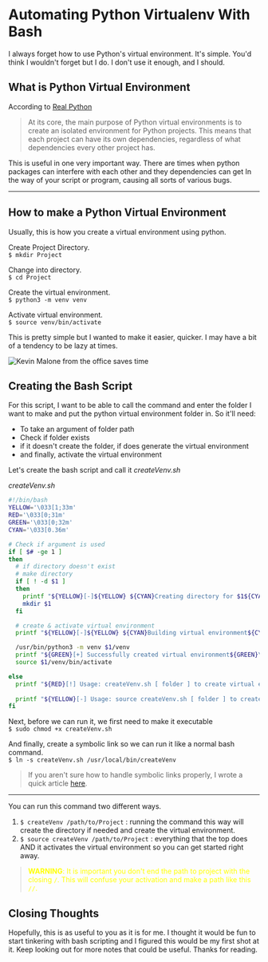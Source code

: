 # Automating Python Virtualenv With Bash



I always forget how to use Python's virtual environment. It's simple. You'd think I wouldn't forget but I do. I don't use it enough, and I should. 

## What is Python Virtual Environment

According to [Real Python]()
> At its core, the main purpose of Python virtual environments is to create an isolated environment for Python projects.
> This means that each project can have its own dependencies, regardless of what dependencies every other project has.  


This is useful in one very important way. There are times when python packages can interfere with each other and they dependencies can get In the way of your script or program, causing all sorts of various bugs. 

---

## How to make a Python Virtual Environment

Usually, this is how you create a virtual environment using python.

Create Project Directory.  
```$ mkdir Project```

Change into directory.  
```$ cd Project``` 
 
Create the virtual environment.  
```$ python3 -m venv venv```  

Activate virtual environment.  
```$ source venv/bin/activate``` 


This is pretty simple but I wanted to make it easier, quicker. I may have a bit of a tendency to be lazy at times.  

![Kevin Malone from the office saves time](https://thumbs.gfycat.com/CoarseAgileEyelashpitviper-size_restricted.gif)


## Creating the Bash Script

For this script, I want to be able to call the command and enter the folder I want to make and put the python virtual environment folder in. So it'll need: 

+ To take an argument of folder path
+ Check if folder exists
+ if it doesn't create the folder, if does generate the virtual environment
+ and finally, activate the virtual environment

Let's create the bash script and call it _createVenv.sh_

_createVenv.sh_
```bash
#!/bin/bash
YELLOW='\033[1;33m'
RED='\033[0;31m'
GREEN='\033[0;32m'
CYAN='\033[0.36m'

# Check if argument is used
if [ $# -ge 1 ]
then
  # if directory doesn't exist
  # make directory
  if [ ! -d $1 ]
  then
    printf "${YELLOW}[-]${YELLOW} ${CYAN}Creating directory for $1${CYAN}\n"
    mkdir $1
  fi

  # create & activate virtual environment
  printf "${YELLOW}[-]${YELLOW} ${CYAN}Building virtual environment${CYAN}\n"

  /usr/bin/python3 -m venv $1/venv
  printf "${GREEN}[+] Successfully created virtual environment${GREEN}\n"
  source $1/venv/bin/activate

else
  printf "${RED}[!] Usage: createVenv.sh [ folder ] to create virtual environment${RED}\n"
	
  printf "${YELLOW}[-] Usage: source createVenv.sh [ folder ] to create & use virtual environment${YELLOW}\n"
fi
``` 

Next, before we can run it, we first need to make it executable   
```$ sudo chmod +x createVenv.sh``` 

And finally, create a symbolic link so we can run it like a normal bash command.  
```$ ln -s createVenv.sh /usr/local/bin/createVenv``` 
 
> If you aren't sure how to handle symbolic links properly, I wrote a quick article [here](http://virbuntu.com/using-symbolic-links-in-linux/).  

---

You can run this command two different ways. 

1. ```$ createVenv /path/to/Project``` : running the command this way will create the directory if needed and create the virtual environment.  
2. ```$ source createVenv /path/to/Project``` : everything that the top does AND it activates the virtual environment so you can get started right away.  


> <span style="color: yellow;">**WARNING**: It is important you don't end the path to project with the closing `/`. This will confuse your activation and make a path like this `//`.</span> 

## Closing Thoughts
Hopefully, this is as useful to you as it is for me. I thought it would be fun to start tinkering with bash scripting and I figured this would be my first shot at it. Keep looking out for more notes that could be useful. Thanks for reading.

